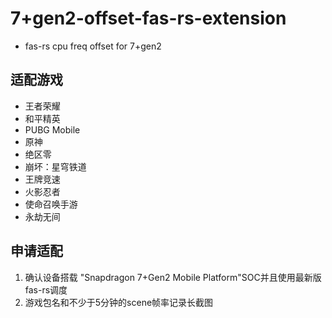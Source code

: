 # **7+gen2-offset-fas-rs-extension**

- fas-rs cpu freq offset for 7+gen2

## **适配游戏**
- 王者荣耀
- 和平精英
- PUBG Mobile
- 原神
- 绝区零
- 崩坏：星穹铁道
- 王牌竞速
- 火影忍者
- 使命召唤手游
- 永劫无间

## **申请适配**
1. 确认设备搭载 "Snapdragon 7+Gen2 Mobile Platform"SOC并且使用最新版fas-rs调度
2. 游戏包名和不少于5分钟的scene帧率记录长截图
